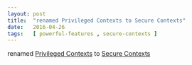 ```yaml
---
layout: post
title:  "renamed Privileged Contexts to Secure Contexts"
date:   2016-04-26
tags:   [ powerful-features , secure-contexts ]
---
```


renamed [Privileged Contexts](/spec/powerful-features) to [Secure Contexts](/spec/secure-contexts)

